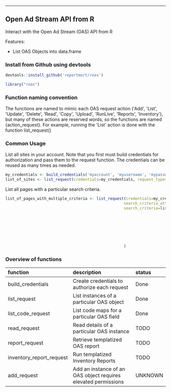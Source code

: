 
-------------------
Open Ad Stream API from R
-------------------

Interact with the Open Ad Stream (OAS) API from R

Features:

-   List OAS Objects into data.frame

### Install from Github using devtools

``` r
devtools::install_github('reportmort/roas')
```

``` r
library("roas")
```

### Function naming convention

The functions are named to mimic each OAS request action ('Add', 'List', 'Update', 'Delete', 'Read', 'Copy', 'Upload', 'RunLive', 'Reports', 'Inventory'), but 
many of these actions are reserved words, so the functions are named {action_request}. For example, running the 'List' action is done with the function list_request()

### Common Usage

List all sites in your account. Note that you first must build credentials for authorization and pass them to the request function. The credentials 
can be reused as many times as needed.

``` r
my_credentials <- build_credentials('myaccount', 'myusername', 'mypassword')
list_of_sites <- list_request(credentials=my_credentials, request_type='Site')
```

List all pages with a particular search criteria.

``` r
list_of_pages_with_multiple_criteria <- list_request(credentials=my_credentials, request_type='Page', 
                                                    search_criteria_attributes = c(pageSize=100), 
                                                    search_criteria=list(newXMLNode("Domain", "mySite"), 
                                                                         newXMLNode("Url", "001"), 
                                                                         newXMLNode("SectionId", "Ar%ves"), 
                                                                         newXMLNode("SiteId", "ApiSite"), 
                                                                         newXMLNode("Description", "My Page"), 
                                                                         newXMLNode("LocationKey", "7"), 
                                                                         newXMLNode("WhenCreated", attrs = c(condition = "GT"), '2014-12-31'), 
                                                                         newXMLNode("WhenModified", attrs = c(condition = "GT"), '2013-12-31'))
                                                    )
```

### Overview of functions

| function                 | description                                                     | status               |
|:-------------------------|:----------------------------------------------------------------|:---------------------|
| build\_credentials       | Create credentials to authorize each request                    | Done                 |
| list\_request            | List instances of a particular OAS object                       | Done                 |
| list\_code\_request      | List code maps for a particular OAS field                       | Done                 |
| read_request             | Read details of a particular OAS instance                       | TODO                 |
| report_request           | Retrieve templatized OAS report                                 | TODO                 |
| inventory_report_request | Run templatized Inventory Reports                               | TODO                 |
| add_request              | Add an instance of an OAS object requires elevated permissions  | UNKNOWN              |
